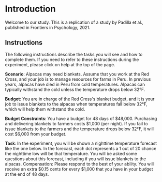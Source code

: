 # Introduction

Welcome to our study. This is a replication of a study by Padilla et al., published in  Frontiers in Psychology, 2021.

## Instructions

The following instructions describe the tasks you will see and how to complete them. If you need to refer to these instructions during the experiment, please click on help at the top of the page.

**Scenario**: Alpacas may need blankets. Assume that
you work at the Red Cross, and your job is to manage
resources for farms in Peru. In previous years, alpacas have
died in Peru from cold temperatures. Alpacas can typically
withstand the cold unless the temperature drops below 32°F.

**Budget**: You are in charge of the Red Cross's blanket
budget, and it is your job to issue blankets to the alpacas
when temperatures fall below 32°F, which will help them
withstand the cold.

**Budget Constraints**: You have a budget for 48 days of
$48,000. Purchasing and delivering blankets to farmers
costs $1,000 (per night). If you fail to issue blankets to the
farmers and the temperature drops below 32°F, it will cost
$6,000 from your budget.

**Task**: In the experiment, you will be shown a nighttime
temperature forecast like the one below. In the forecast, each
dot represents a 1 out of 20 chance the nighttime low will
be that temperature. You will be asked some questions about
this forecast, including if you will issue blankets to the alpacas.
Compensation: Please respond to the best of your ability.
You will receive an extra $0.15 cents for every $1,000 that
you have in your budget at the end of 48 days.